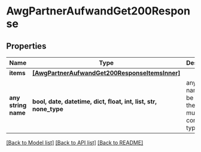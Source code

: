 # AwgPartnerAufwandGet200Response


## Properties
Name | Type | Description | Notes
------------ | ------------- | ------------- | -------------
**items** | [**[AwgPartnerAufwandGet200ResponseItemsInner]**](AwgPartnerAufwandGet200ResponseItemsInner.md) |  | [optional] 
**any string name** | **bool, date, datetime, dict, float, int, list, str, none_type** | any string name can be used but the value must be the correct type | [optional]

[[Back to Model list]](../README.md#documentation-for-models) [[Back to API list]](../README.md#documentation-for-api-endpoints) [[Back to README]](../README.md)


